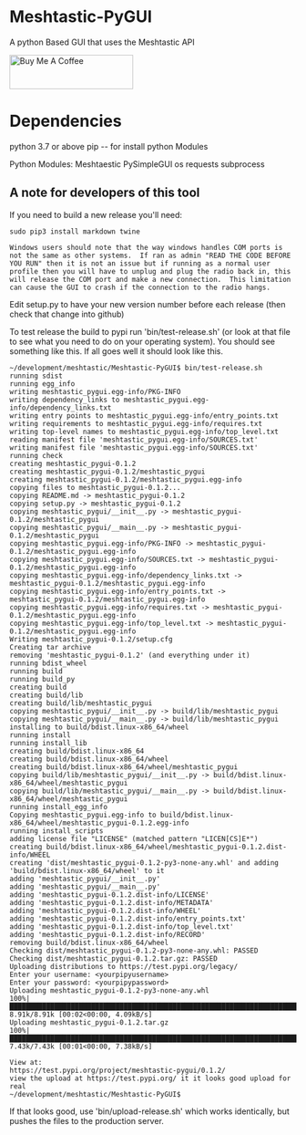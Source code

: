 # Meshtastic-PyGUI
A python Based GUI that uses the Meshtastic API

<a href="https://www.buymeacoffee.com/zebus" target="_blank"><img src="https://cdn.buymeacoffee.com/buttons/v2/default-yellow.png" alt="Buy Me A Coffee" style="height: 60px !important;width: 217px !important;" ></a>

# Dependencies
python 3.7 or above
pip -- for install python Modules


Python Modules:
  Meshtaestic
  PySimpleGUI
  os
  requests
  subprocess

## A note for developers of this tool

If you need to build a new release you'll need:
```
sudo pip3 install markdown twine
```

```
Windows users should note that the way windows handles COM ports is not the same as other systems.  If ran as admin "READ THE CODE BEFORE YOU RUN" then it is not an issue but if running as a normal user profile then you will have to unplug and plug the radio back in, this will release the COM port and make a new connection.  This limitation can cause the GUI to crash if the connection to the radio hangs.
```

Edit setup.py to have your new version number before each release (then check that change into github)

To test release the build to pypi run 'bin/test-release.sh' (or look at that file to see what you need to do on your operating system).  You should see something like this.  If all goes well it should look like this.

```
~/development/meshtastic/Meshtastic-PyGUI$ bin/test-release.sh
running sdist
running egg_info
writing meshtastic_pygui.egg-info/PKG-INFO
writing dependency_links to meshtastic_pygui.egg-info/dependency_links.txt
writing entry points to meshtastic_pygui.egg-info/entry_points.txt
writing requirements to meshtastic_pygui.egg-info/requires.txt
writing top-level names to meshtastic_pygui.egg-info/top_level.txt
reading manifest file 'meshtastic_pygui.egg-info/SOURCES.txt'
writing manifest file 'meshtastic_pygui.egg-info/SOURCES.txt'
running check
creating meshtastic_pygui-0.1.2
creating meshtastic_pygui-0.1.2/meshtastic_pygui
creating meshtastic_pygui-0.1.2/meshtastic_pygui.egg-info
copying files to meshtastic_pygui-0.1.2...
copying README.md -> meshtastic_pygui-0.1.2
copying setup.py -> meshtastic_pygui-0.1.2
copying meshtastic_pygui/__init__.py -> meshtastic_pygui-0.1.2/meshtastic_pygui
copying meshtastic_pygui/__main__.py -> meshtastic_pygui-0.1.2/meshtastic_pygui
copying meshtastic_pygui.egg-info/PKG-INFO -> meshtastic_pygui-0.1.2/meshtastic_pygui.egg-info
copying meshtastic_pygui.egg-info/SOURCES.txt -> meshtastic_pygui-0.1.2/meshtastic_pygui.egg-info
copying meshtastic_pygui.egg-info/dependency_links.txt -> meshtastic_pygui-0.1.2/meshtastic_pygui.egg-info
copying meshtastic_pygui.egg-info/entry_points.txt -> meshtastic_pygui-0.1.2/meshtastic_pygui.egg-info
copying meshtastic_pygui.egg-info/requires.txt -> meshtastic_pygui-0.1.2/meshtastic_pygui.egg-info
copying meshtastic_pygui.egg-info/top_level.txt -> meshtastic_pygui-0.1.2/meshtastic_pygui.egg-info
Writing meshtastic_pygui-0.1.2/setup.cfg
Creating tar archive
removing 'meshtastic_pygui-0.1.2' (and everything under it)
running bdist_wheel
running build
running build_py
creating build
creating build/lib
creating build/lib/meshtastic_pygui
copying meshtastic_pygui/__init__.py -> build/lib/meshtastic_pygui
copying meshtastic_pygui/__main__.py -> build/lib/meshtastic_pygui
installing to build/bdist.linux-x86_64/wheel
running install
running install_lib
creating build/bdist.linux-x86_64
creating build/bdist.linux-x86_64/wheel
creating build/bdist.linux-x86_64/wheel/meshtastic_pygui
copying build/lib/meshtastic_pygui/__init__.py -> build/bdist.linux-x86_64/wheel/meshtastic_pygui
copying build/lib/meshtastic_pygui/__main__.py -> build/bdist.linux-x86_64/wheel/meshtastic_pygui
running install_egg_info
Copying meshtastic_pygui.egg-info to build/bdist.linux-x86_64/wheel/meshtastic_pygui-0.1.2.egg-info
running install_scripts
adding license file "LICENSE" (matched pattern "LICEN[CS]E*")
creating build/bdist.linux-x86_64/wheel/meshtastic_pygui-0.1.2.dist-info/WHEEL
creating 'dist/meshtastic_pygui-0.1.2-py3-none-any.whl' and adding 'build/bdist.linux-x86_64/wheel' to it
adding 'meshtastic_pygui/__init__.py'
adding 'meshtastic_pygui/__main__.py'
adding 'meshtastic_pygui-0.1.2.dist-info/LICENSE'
adding 'meshtastic_pygui-0.1.2.dist-info/METADATA'
adding 'meshtastic_pygui-0.1.2.dist-info/WHEEL'
adding 'meshtastic_pygui-0.1.2.dist-info/entry_points.txt'
adding 'meshtastic_pygui-0.1.2.dist-info/top_level.txt'
adding 'meshtastic_pygui-0.1.2.dist-info/RECORD'
removing build/bdist.linux-x86_64/wheel
Checking dist/meshtastic_pygui-0.1.2-py3-none-any.whl: PASSED
Checking dist/meshtastic_pygui-0.1.2.tar.gz: PASSED
Uploading distributions to https://test.pypi.org/legacy/
Enter your username: <yourpipyusername>
Enter your password: <yourpipypassword>
Uploading meshtastic_pygui-0.1.2-py3-none-any.whl
100%|████████████████████████████████████████████████████████████████████████████████████████████████████████████████████████████████| 8.91k/8.91k [00:02<00:00, 4.09kB/s]
Uploading meshtastic_pygui-0.1.2.tar.gz
100%|████████████████████████████████████████████████████████████████████████████████████████████████████████████████████████████████| 7.43k/7.43k [00:01<00:00, 7.38kB/s]

View at:
https://test.pypi.org/project/meshtastic-pygui/0.1.2/
view the upload at https://test.pypi.org/ it it looks good upload for real
~/development/meshtastic/Meshtastic-PyGUI$
```

If that looks good, use 'bin/upload-release.sh' which works identically, but pushes the files to the production server.
